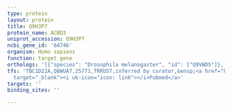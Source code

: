 ```yaml
---
type: protein
layout: protein
title: Q9H3P7
protein_name: ACBD3
uniprot_accession: Q9H3P7
ncbi_gene_id: '64746'
organism: Homo sapiens
function: target gene
orthologs: '[{"species": "Drosophila melanogaster", "id": ["Q9VWD5"]}, {"species": "Caenorhabditis elegans", "id": ["A0A078BQL1"]}, {"species": "Mus musculus", "id": ["A0A0R4J079"]}, {"species": "Rattus norvegicus", "id": ["A0A0G2K756"]}]'
tfs: 'TBC1D22A,Q8WUA7,25771,TRRUST,inferred by curator,&ensp;<a href="https://www.ncbi.nlm.nih.gov/pubmed/?term=29087512%5Buid%5D+OR+23572552%5Buid%5D"
  target="_blank"><i uk-icon="icon: link"></i>Pubmed</a>'
targets: ''
binding_sites: ''

---
```

